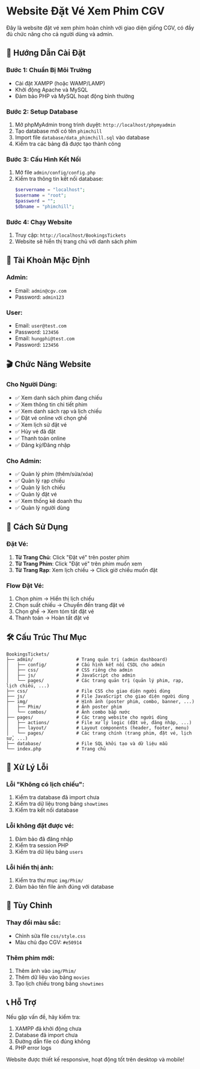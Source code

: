 # Website Đặt Vé Xem Phim CGV

Đây là website đặt vé xem phim hoàn chỉnh với giao diện giống CGV, có đầy đủ chức năng cho cả người dùng và admin.

## 🚀 Hướng Dẫn Cài Đặt

### Bước 1: Chuẩn Bị Môi Trường

- Cài đặt XAMPP (hoặc WAMP/LAMP)
- Khởi động Apache và MySQL
- Đảm bảo PHP và MySQL hoạt động bình thường

### Bước 2: Setup Database

1. Mở phpMyAdmin trong trình duyệt: `http://localhost/phpmyadmin`
2. Tạo database mới có tên `phimchill`
3. Import file `database/data_phimchill.sql` vào database
4. Kiểm tra các bảng đã được tạo thành công

### Bước 3: Cấu Hình Kết Nối

1. Mở file `admin/config/config.php`
2. Kiểm tra thông tin kết nối database:
   ```php
   $servername = "localhost";
   $username = "root";
   $password = "";
   $dbname = "phimchill";
   ```

### Bước 4: Chạy Website

1. Truy cập: `http://localhost/BookingsTickets`
2. Website sẽ hiển thị trang chủ với danh sách phim

## 👤 Tài Khoản Mặc Định

### Admin:

- Email: `admin@cgv.com`
- Password: `admin123`

### User:

- Email: `user@test.com`
- Password: `123456`
- Email: `hungphi@test.com`
- Password: `123456`

## 🎬 Chức Năng Website

### Cho Người Dùng:

- ✅ Xem danh sách phim đang chiếu
- ✅ Xem thông tin chi tiết phim
- ✅ Xem danh sách rạp và lịch chiếu
- ✅ Đặt vé online với chọn ghế
- ✅ Xem lịch sử đặt vé
- ✅ Hủy vé đã đặt
- ✅ Thanh toán online
- ✅ Đăng ký/Đăng nhập

### Cho Admin:

- ✅ Quản lý phim (thêm/sửa/xóa)
- ✅ Quản lý rạp chiếu
- ✅ Quản lý lịch chiếu
- ✅ Quản lý đặt vé
- ✅ Xem thống kê doanh thu
- ✅ Quản lý người dùng

## 🎯 Cách Sử Dụng

### Đặt Vé:

1. **Từ Trang Chủ**: Click "Đặt vé" trên poster phim
2. **Từ Trang Phim**: Click "Đặt vé" trên phim muốn xem
3. **Từ Trang Rạp**: Xem lịch chiếu → Click giờ chiếu muốn đặt

### Flow Đặt Vé:

1. Chọn phim → Hiển thị lịch chiếu
2. Chọn suất chiếu → Chuyển đến trang đặt vé
3. Chọn ghế → Xem tóm tắt đặt vé
4. Thanh toán → Hoàn tất đặt vé

## 🛠️ Cấu Trúc Thư Mục

```
BookingsTickets/
├── admin/                # Trang quản trị (admin dashboard)
│   ├── config/           # Cấu hình kết nối CSDL cho admin
│   ├── css/              # CSS riêng cho admin
│   ├── js/               # JavaScript cho admin
│   └── pages/            # Các trang quản trị (quản lý phim, rạp, lịch chiếu, ...)
├── css/                  # File CSS cho giao diện người dùng
├── js/                   # File JavaScript cho giao diện người dùng
├── img/                  # Hình ảnh (poster phim, combo, banner, ...)
│   ├── Phim/             # Ảnh poster phim
│   └── combos/           # Ảnh combo bắp nước
├── pages/                # Các trang website cho người dùng
│   ├── actions/          # File xử lý logic (đặt vé, đăng nhập, ...)
│   ├── layout/           # Layout components (header, footer, menu)
│   └── pages/            # Các trang chính (trang phim, đặt vé, lịch sử, ...)
├── database/             # File SQL khởi tạo và dữ liệu mẫu
└── index.php             # Trang chủ
```

## 🔧 Xử Lý Lỗi

### Lỗi "Không có lịch chiếu":

1. Kiểm tra database đã import chưa
2. Kiểm tra dữ liệu trong bảng `showtimes`
3. Kiểm tra kết nối database

### Lỗi không đặt được vé:

1. Đảm bảo đã đăng nhập
2. Kiểm tra session PHP
3. Kiểm tra dữ liệu bảng `users`

### Lỗi hiển thị ảnh:

1. Kiểm tra thư mục `img/Phim/`
2. Đảm bảo tên file ảnh đúng với database

## 🎨 Tùy Chỉnh

### Thay đổi màu sắc:

- Chỉnh sửa file `css/style.css`
- Màu chủ đạo CGV: `#e50914`

### Thêm phim mới:

1. Thêm ảnh vào `img/Phim/`
2. Thêm dữ liệu vào bảng `movies`
3. Tạo lịch chiếu trong bảng `showtimes`

## 📞 Hỗ Trợ

Nếu gặp vấn đề, hãy kiểm tra:

1. XAMPP đã khởi động chưa
2. Database đã import chưa
3. Đường dẫn file có đúng không
4. PHP error logs

Website được thiết kế responsive, hoạt động tốt trên desktop và mobile!
